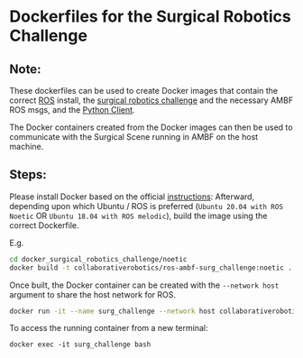 # Dockerfiles for the Surgical Robotics Challenge

## Note:
These dockerfiles can be used to create Docker images that contain the correct [ROS](https://hub.docker.com/_/ros) install, the [surgical robotics challenge](https://github.com/collaborative-robotics/surgical_robotics_challenge) and the necessary AMBF ROS msgs, and the [Python Client](https://github.com/adnanmunawar/ambf_python_client).

The Docker containers created from the Docker images can then be used to communicate with the Surgical Scene running in AMBF on the host machine.


## Steps:
Please install Docker based on the official [instructions](https://docs.docker.com/engine/install/):
Afterward, depending upon which Ubuntu / ROS is preferred (`Ubuntu 20.04 with ROS Noetic` OR `Ubuntu 18.04 with ROS melodic`), build the image using the correct Dockerfile.

E.g.
```bash
cd docker_surgical_robotics_challenge/noetic
docker build -t collaborativerobotics/ros-ambf-surg_challenge:noetic .
```
Once built, the Docker container can be created with the `--network host` argument to share the host network for ROS.

```bash
docker run -it --name surg_challenge --network host collaborativerobotics/ros-ambf-surg-challenge:noetic bash
```
To access the running container from a new terminal:

```
docker exec -it surg_challenge bash
```
